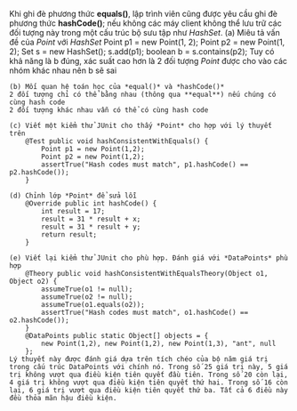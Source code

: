 Khi ghi đè phương thức **equals()**, lập trình viên cũng được yêu cầu ghi đè phương thức **hashCode()**; nếu không các máy client không thể lưu trữ các đối tượng này trong một cấu trúc bộ sưu tập như *HashSet*.
	(a) Miêu tả vấn đề của *Point* với *HashSet*
		Point p1 = new Point(1, 2);
		Point p2 = new Point(1, 2);
		Set<Point> s = new HashSet<Point>();
		s.add(p1);
		boolean b = s.contains(p2);
	Tuy có khả năng là b đúng, xác suất cao hơn là 2 đối tượng *Point* được cho vào các nhóm khác nhau nên b sẽ sai

	(b) Mối quan hệ toán học của *equal()* và *hashCode()*
	2 đối tượng chỉ có thể bằng nhau (thông qua **equal**) nếu chúng có cùng hash code
	2 đối tượng khác nhau vẫn có thể có cùng hash code

	(c) Viết một kiểm thử JUnit cho thấy *Point* cho hợp với lý thuyết trên
		@Test public void hashConsistentWithEquals() {
			Point p1 = new Point(1,2);
			Point p2 = new Point(1,2);
			assertTrue("Hash codes must match", p1.hashCode() == p2.hashCode());
		}
	
	(d) Chỉnh lớp *Point* để sửa lỗi
		@Override public int hashCode() {
			int result = 17;
			result = 31 * result + x;
			result = 31 * result + y;
			return result;
		}

	(e) Viết lại kiểm thử JUnit cho phù hợp. Đánh giá với *DataPoints* phù hợp
		@Theory public void hashConsistentWithEqualsTheory(Object o1, Object o2) {
			assumeTrue(o1 != null);
			assumeTrue(o2 != null);
			assumeTrue(o1.equals(o2));
			assertTrue("Hash codes must match", o1.hashCode() == o2.hashCode());
		}
		@DataPoints public static Object[] objects = {
			new Point(1,2), new Point(1,2), new Point(1,3), "ant", null
		};
	Lý thuyết này được đánh giá dựa trên tích chéo của bộ năm giá trị trong cấu trúc DataPoints với chính nó. Trong số 25 giá trị này, 5 giá trị không vượt qua điều kiện tiên quyết đầu tiên. Trong số 20 còn lại, 4 giá trị không vượt qua điều kiện tiên quyết thứ hai. Trong số 16 còn lại, 6 giá trị vượt qua điều kiện tiên quyết thứ ba. Tất cả 6 điều này đều thỏa mãn hậu điều kiện.